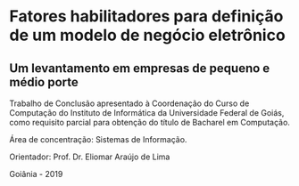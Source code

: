 # Fatores habilitadores para definição de um modelo de negócio eletrônico
## Um levantamento em empresas de pequeno e médio porte

Trabalho de Conclusão apresentado à Coordenação do Curso de Computação do Instituto de Informática da Universidade Federal de Goiás, como requisito parcial para obtenção do título de Bacharel em Computação.

Área de concentração: Sistemas de Informação.

Orientador: Prof. Dr. Eliomar Araújo de Lima

Goiânia - 2019
